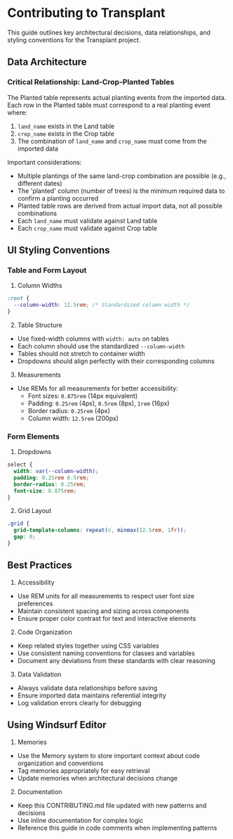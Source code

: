 # Contributing to Transplant

This guide outlines key architectural decisions, data relationships, and styling conventions for the Transplant project.

## Data Architecture

### Critical Relationship: Land-Crop-Planted Tables

The Planted table represents actual planting events from the imported data.
Each row in the Planted table must correspond to a real planting event where:
1. `land_name` exists in the Land table
2. `crop_name` exists in the Crop table
3. The combination of `land_name` and `crop_name` must come from the imported data

Important considerations:
- Multiple plantings of the same land-crop combination are possible (e.g., different dates)
- The 'planted' column (number of trees) is the minimum required data to confirm a planting occurred
- Planted table rows are derived from actual import data, not all possible combinations
- Each `land_name` must validate against Land table
- Each `crop_name` must validate against Crop table

## UI Styling Conventions

### Table and Form Layout

1. Column Widths
```css
:root {
  --column-width: 12.5rem; /* Standardized column width */
}
```

2. Table Structure
- Use fixed-width columns with `width: auto` on tables
- Each column should use the standardized `--column-width`
- Tables should not stretch to container width
- Dropdowns should align perfectly with their corresponding columns

3. Measurements
- Use REMs for all measurements for better accessibility:
  - Font sizes: `0.875rem` (14px equivalent)
  - Padding: `0.25rem` (4px), `0.5rem` (8px), `1rem` (16px)
  - Border radius: `0.25rem` (4px)
  - Column width: `12.5rem` (200px)

### Form Elements

1. Dropdowns
```css
select {
  width: var(--column-width);
  padding: 0.25rem 0.5rem;
  border-radius: 0.25rem;
  font-size: 0.875rem;
}
```

2. Grid Layout
```css
.grid {
  grid-template-columns: repeat(n, minmax(12.5rem, 1fr));
  gap: 0;
}
```

## Best Practices

1. Accessibility
- Use REM units for all measurements to respect user font size preferences
- Maintain consistent spacing and sizing across components
- Ensure proper color contrast for text and interactive elements

2. Code Organization
- Keep related styles together using CSS variables
- Use consistent naming conventions for classes and variables
- Document any deviations from these standards with clear reasoning

3. Data Validation
- Always validate data relationships before saving
- Ensure imported data maintains referential integrity
- Log validation errors clearly for debugging

## Using Windsurf Editor

1. Memories
- Use the Memory system to store important context about code organization and conventions
- Tag memories appropriately for easy retrieval
- Update memories when architectural decisions change

2. Documentation
- Keep this CONTRIBUTING.md file updated with new patterns and decisions
- Use inline documentation for complex logic
- Reference this guide in code comments when implementing patterns
